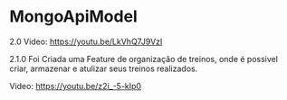 # MongoApiModel
2.0
Video: https://youtu.be/LkVhQ7J9VzI


2.1.0
Foi Criada uma Feature de organização de treinos, onde é possivel criar, armazenar e atulizar seus treinos realizados.

Video: https://youtu.be/z2i_-5-kIp0


